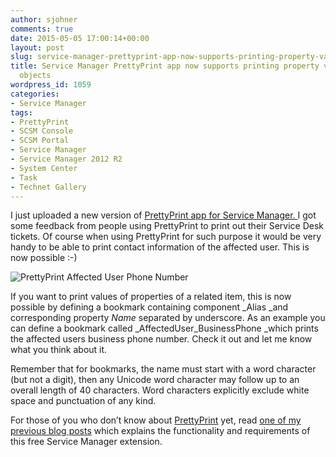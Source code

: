 ```yaml
---
author: sjohner
comments: true
date: 2015-05-05 17:00:14+00:00
layout: post
slug: service-manager-prettyprint-app-now-supports-printing-property-values-of-related-objects
title: Service Manager PrettyPrint app now supports printing property values of related
  objects
wordpress_id: 1059
categories:
- Service Manager
tags:
- PrettyPrint
- SCSM Console
- SCSM Portal
- Service Manager
- Service Manager 2012 R2
- System Center
- Task
- Technet Gallery
---
```


I just uploaded a new version of [PrettyPrint app for Service Manager. ](https://gallery.technet.microsoft.com/Service-Manager-PrettyPrint-0e1808b1)I got some feedback from people using PrettyPrint to print out their Service Desk tickets. Of course when using PrettyPrint for such purpose it would be very handy to be able to print contact information of the affected user. This is now possible :-)

![PrettyPrint Affected User Phone Number](/images/prettyprintaffecteduserphonenumber.png?w=604)

<!-- more -->

If you want to print values of properties of a related item, this is now possible by defining a bookmark containing component _Alias _and corresponding property _Name_ separated by underscore. As an example you can define a bookmark called _AffectedUser_BusinessPhone _which prints the affected users business phone number. Check it out and let me know what you think about it.

Remember that for bookmarks, the name must start with a word character (but not a digit), then any Unicode word character may follow up to an overall length of 40 characters. Word characters explicitly exclude white space and punctuation of any kind.

For those of you who don’t know about [PrettyPrint](https://gallery.technet.microsoft.com/Service-Manager-PrettyPrint-0e1808b1) yet, read [one of my previous blog posts](http://scsmlab.com/2014/11/12/updated-service-manager-prettyprint-app-released/) which explains the functionality and requirements of this free Service Manager extension.
